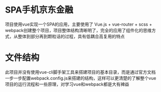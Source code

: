 # SPA手机京东金融

项目使用vue实现一个SPA的应用，主要使用了 Vue.js + vue-router + scss + webpack创建整个项目，项目整体结构清晰明了，完全的应用了组件化的思维方式，从整体到部分再到颗粒话的过程，具有低耦合高复用的特点


# 文件结构

此项目并没有使用vue-cli脚手架工具来搭建项目的基本目录，而是通过官方文档一步一步配置webpack.config.js来搭建的结构，这样可以更清楚的了解整个vue项目的运行流程和一些原理，对学习vue和webpack都是大有裨益
